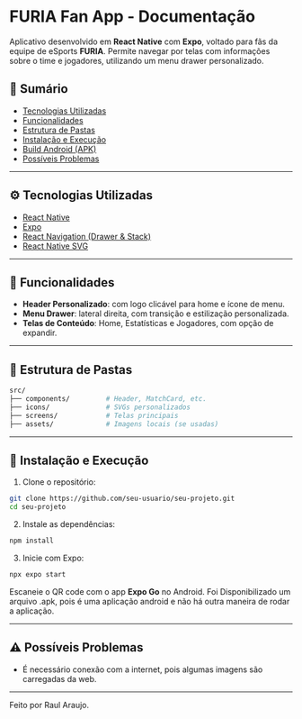 # FURIA Fan App - Documentação

Aplicativo desenvolvido em **React Native** com **Expo**, voltado para fãs da equipe de eSports **FURIA**. Permite navegar por telas com informações sobre o time e jogadores, utilizando um menu drawer personalizado.

## 📄 Sumário

* [Tecnologias Utilizadas](#tecnologias-utilizadas)
* [Funcionalidades](#funcionalidades)
* [Estrutura de Pastas](#estrutura-de-pastas)
* [Instalação e Execução](#instalação-e-execução)
* [Build Android (APK)](#build-android-apk)
* [Possíveis Problemas](#possiveis-problemas)

---

## ⚙️ Tecnologias Utilizadas

* [React Native](https://reactnative.dev/)
* [Expo](https://expo.dev/)
* [React Navigation (Drawer & Stack)](https://reactnavigation.org/)
* [React Native SVG](https://github.com/software-mansion/react-native-svg)

---

## 🔧 Funcionalidades

* **Header Personalizado**: com logo clicável para home e ícone de menu.
* **Menu Drawer**: lateral direita, com transição e estilização personalizada.
* **Telas de Conteúdo**: Home, Estatísticas e Jogadores, com opção de expandir.

---

## 📂 Estrutura de Pastas

```bash
src/
├── components/         # Header, MatchCard, etc.
├── icons/              # SVGs personalizados
├── screens/            # Telas principais
├── assets/             # Imagens locais (se usadas)
```

---

## 🚀 Instalação e Execução

1. Clone o repositório:

```bash
git clone https://github.com/seu-usuario/seu-projeto.git
cd seu-projeto
```

2. Instale as dependências:

```bash
npm install
```

3. Inicie com Expo:

```bash
npx expo start
```

Escaneie o QR code com o app **Expo Go** no Android.
Foi Disponibilizado um arquivo .apk, pois é uma aplicação android e não há outra maneira de rodar a aplicação.

---

## ⚠️ Possíveis Problemas

* É necessário conexão com a internet, pois algumas imagens são carregadas da web.

---

Feito por Raul Araujo.

